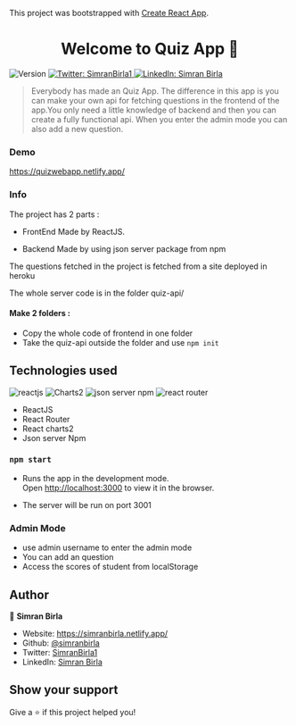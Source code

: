 This project was bootstrapped with [Create React App](https://github.com/facebook/create-react-app).

<h1 align="center">Welcome to Quiz App 👋</h1>
<p>
  <img alt="Version" src="https://img.shields.io/badge/version-0.1.0-blue.svg?cacheSeconds=2592000" />
  <a href="https://twitter.com/SimranBirla1" target="_blank">
    <img alt="Twitter: SimranBirla1" src="https://img.shields.io/twitter/follow/SimranBirla1.svg?style=social" />
  </a>
  <a href="https://www.linkedin.com/in/simran-birla-31b3901a4/" target="_blank">
    <img alt="LinkedIn: Simran Birla" src="https://img.shields.io/badge/LinkedIn-connect-blue" />
  </a>
</p>

> Everybody has made an Quiz App. The difference in this app is you can make your own api for fetching questions in the frontend of the app.You only need a little knowledge of backend and then you can create a fully functional api. When you enter the admin mode you can also add a new question.

### Demo
https://quizwebapp.netlify.app/

### Info 
The project has 2 parts :
- FrontEnd
 Made by ReactJS.

- Backend 
 Made by using json server package from npm 

The questions fetched in the project is fetched from a site deployed in heroku 

The whole server code is in the folder 
quiz-api/

#### Make 2 folders :
- Copy the whole code of frontend in one folder 
- Take the quiz-api outside the folder and use ```npm init ``` 

## Technologies used

<img src="https://img.shields.io/badge/reactjs-technology-blue" alt="reactjs">
<img src="https://img.shields.io/badge/reactjs-charts-yellow" alt="Charts2">
<img src="https://img.shields.io/badge/json%20-server-lightgrey" alt="json server npm" >
<img src="https://img.shields.io/badge/react%20router-npm-red" alt="react router" >
<ul>
<li> ReactJS </li>
<li>React Router</li>
 <li>React charts2 </li>
 <li>Json server Npm </li>
</ul>


### `npm start`

- Runs the app in the development mode.<br />
Open [http://localhost:3000](http://localhost:3000) to view it in the browser.

- The server will be run on port 3001 


### Admin Mode 

- use admin username to enter the admin mode 
- You can add an question 
- Access the scores of student from localStorage


## Author

👤 **Simran Birla**

- Website: https://simranbirla.netlify.app/
- Github: [@simranbirla](https://github.com/simranbirla)
- Twitter: [SimranBirla1](https://twitter.com/SimranBirla1)
- LinkedIn: [Simran Birla](https://www.linkedin.com/in/simran-birla-31b3901a4/)

## Show your support

Give a ⭐️ if this project helped you!
